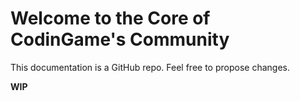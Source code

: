 # Welcome to the Core of CodinGame's Community

This documentation is a GitHub repo. Feel free to propose changes.

**WIP**